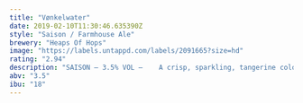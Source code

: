 ```yaml
---
title: "Vønkelwater"
date: 2019-02-10T11:30:46.635390Z
style: "Saison / Farmhouse Ale"
brewery: "Heaps Of Hops"
image: "https://labels.untappd.com/labels/2091665?size=hd"
rating: "2.94"
description: "SAISON – 3.5% VOL –    A crisp, sparkling, tangerine coloured farmhouse ale. It has the characteristic spiciness from the saison yeast strain with its hints of black pepper and corriander. These are complemented by the floral aromas or Fuggles, East Kent Goldings and Tettnanger hops."
abv: "3.5"
ibu: "18"
---
```

